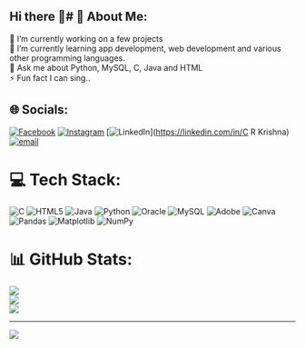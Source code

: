 ## Hi there 👋# 💫 About Me:
🔭 I’m currently working on a few projects<br>🌱 I’m currently learning app development, web development and various other programming languages.<br>💬 Ask me about Python, MySQL, C, Java and HTML<br>⚡ Fun fact I can sing..


## 🌐 Socials:
[![Facebook](https://img.shields.io/badge/Facebook-%231877F2.svg?logo=Facebook&logoColor=white)](https://facebook.com/CRKrishna) [![Instagram](https://img.shields.io/badge/Instagram-%23E4405F.svg?logo=Instagram&logoColor=white)](https://instagram.com/crkrishna44) [![LinkedIn](https://img.shields.io/badge/LinkedIn-%230077B5.svg?logo=linkedin&logoColor=white)](https://linkedin.com/in/C R Krishna) [![email](https://img.shields.io/badge/Email-D14836?logo=gmail&logoColor=white)](mailto:crkrishna10a@gmail.com) 

# 💻 Tech Stack:
![C](https://img.shields.io/badge/c-%2300599C.svg?style=for-the-badge&logo=c&logoColor=white) ![HTML5](https://img.shields.io/badge/html5-%23E34F26.svg?style=for-the-badge&logo=html5&logoColor=white) ![Java](https://img.shields.io/badge/java-%23ED8B00.svg?style=for-the-badge&logo=openjdk&logoColor=white) ![Python](https://img.shields.io/badge/python-3670A0?style=for-the-badge&logo=python&logoColor=ffdd54) ![Oracle](https://img.shields.io/badge/Oracle-F80000?style=for-the-badge&logo=oracle&logoColor=white) ![MySQL](https://img.shields.io/badge/mysql-4479A1.svg?style=for-the-badge&logo=mysql&logoColor=white) ![Adobe](https://img.shields.io/badge/adobe-%23FF0000.svg?style=for-the-badge&logo=adobe&logoColor=white) ![Canva](https://img.shields.io/badge/Canva-%2300C4CC.svg?style=for-the-badge&logo=Canva&logoColor=white) ![Pandas](https://img.shields.io/badge/pandas-%23150458.svg?style=for-the-badge&logo=pandas&logoColor=white) ![Matplotlib](https://img.shields.io/badge/Matplotlib-%23ffffff.svg?style=for-the-badge&logo=Matplotlib&logoColor=black) ![NumPy](https://img.shields.io/badge/numpy-%23013243.svg?style=for-the-badge&logo=numpy&logoColor=white)
# 📊 GitHub Stats:
![](https://github-readme-stats.vercel.app/api?username=CRKcric&theme=dark&hide_border=false&include_all_commits=true&count_private=true)<br/>
![](https://nirzak-streak-stats.vercel.app/?user=CRKcric&theme=dark&hide_border=false)<br/>
![](https://github-readme-stats.vercel.app/api/top-langs/?username=CRKcric&theme=dark&hide_border=false&include_all_commits=true&count_private=true&layout=compact)

---
[![](https://visitcount.itsvg.in/api?id=CRKcric&icon=6&color=0)](https://visitcount.itsvg.in)

<!-- Proudly created with GPRM ( https://gprm.itsvg.in ) -->

<!--
**CRKcric/CRKcric** is a ✨ _special_ ✨ repository because its `README.md` (this file) appears on your GitHub profile.

Here are some ideas to get you started:

- 🔭 I’m currently working on ...
- 🌱 I’m currently learning ...
- 👯 I’m looking to collaborate on ...
- 🤔 I’m looking for help with ...
- 💬 Ask me about ...
- 📫 How to reach me: ...
- 😄 Pronouns: ...
- ⚡ Fun fact: ...
-->

